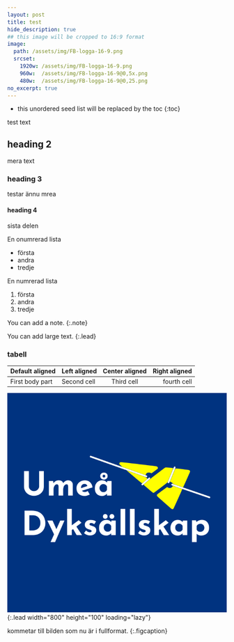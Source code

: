 ```yaml
---
layout: post
title: test
hide_description: true
## this image will be cropped to 16:9 format
image:
  path: /assets/img/FB-logga-16-9.png
  srcset:
    1920w: /assets/img/FB-logga-16-9.png
    960w:  /assets/img/FB-logga-16-9@0,5x.png
    480w:  /assets/img/FB-logga-16-9@0,25.png
no_excerpt: true
---
```


* this unordered seed list will be replaced by the toc
{:toc}

test text

## heading 2

mera text

### heading 3

testar ännu mrea

#### heading 4

sista delen

En onumrerad lista

* första
* andra
* tredje

En numrerad lista

1. första
2. andra
3. tredje

You can add a note.
{:.note}

You can add large text.
{:.lead}

### tabell

| Default aligned |Left aligned| Center aligned  | Right aligned  |
|-----------------|:-----------|:---------------:|---------------:|
| First body part |Second cell | Third cell      | fourth cell    |

![Full-width image](/assets/img/FB-logga.png){:.lead width="800" height="100" loading="lazy"}

kommetar till bilden som nu är i fullformat.
{:.figcaption}
